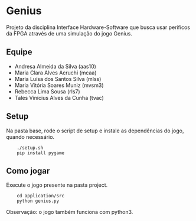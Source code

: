 # Genius
Projeto da disciplina Interface Hardware-Software que busca usar períficos da FPGA através de uma simulação do jogo Genius.

## Equipe
- Andresa Almeida da Silva (aas10)
- Maria Clara Alves Acruchi (mcaa)
- Maria Luísa dos Santos Silva (mlss)
- Maria Vitória Soares Muniz (mvsm3)
- Rebecca Lima Sousa (rls7)
- Tales Vinícius Alves da Cunha (tvac)
  
## Setup
Na pasta base, rode o script de setup e instale as dependências do jogo, quando necessário.
```
	./setup.sh
	pip install pygame
```

## Como jogar
Execute o jogo presente na pasta project.
```
	cd application/src
	python genius.py
```
Observação: o jogo também funciona com python3.
